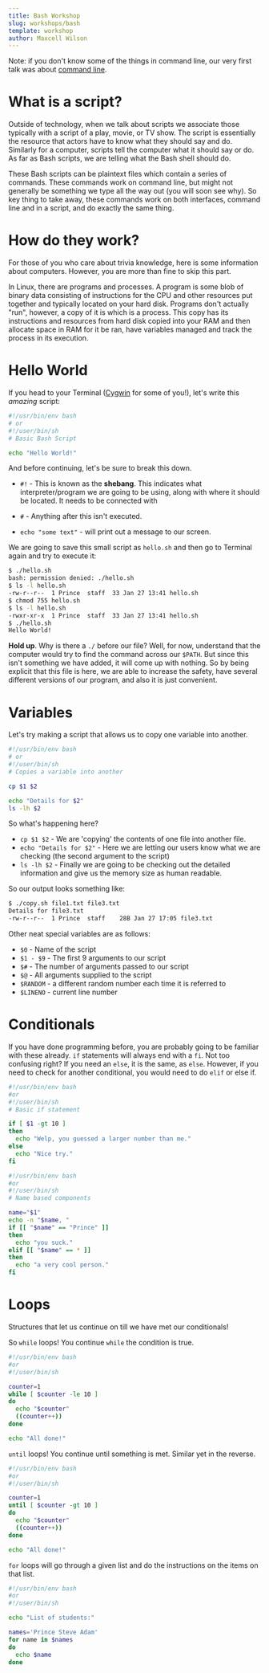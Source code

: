 ```yaml
---
title: Bash Workshop
slug: workshops/bash
template: workshop
author: Maxcell Wilson
---
```


Note: if you don't know some of the things in command line, our very first talk was about [command line](/workshops/command-line).

# What is a script?
Outside of technology, when we talk about scripts we associate those typically with a script of a play, movie, or TV show. The script is essentially the resource that actors have to know what they should say and do. Similarly for a computer, scripts tell the computer what it should say or do. As far as Bash scripts, we are telling what the Bash shell should do.

These Bash scripts can be plaintext files which contain a series of commands. These commands work on command line, but might not generally be something we type all the way out (you will soon see why). So key thing to take away, these commands work on both interfaces, command line and in a script, and do exactly the same thing.

# How do they work?
For those of you who care about trivia knowledge, here is some information about computers. However, you are more than fine to skip this part.

In Linux, there are programs and processes. A program is some blob of binary data consisting of instructions for the CPU and other resources put together and typically located on your hard disk. Programs don't actually "run", however, a copy of it is which is a process. This copy has its instructions and resources from hard disk copied into your RAM and then allocate space in RAM for it be ran, have variables managed and track the process in its execution.

# Hello World
If you head to your Terminal ([Cygwin](https://cygwin.com/install.html) for some of you!), let's write this _amazing_ script:

```bash
#!/usr/bin/env bash
# or
#!/user/bin/sh
# Basic Bash Script

echo "Hello World!"
```

And before continuing, let's be sure to break this down.
* `#!` - This is known as the **shebang**. This indicates what interpreter/program we are going to be using, along with where it should be located. It needs to be connected with

* `#` - Anything after this isn't executed.
* `echo "some text"` - will print out a message to our screen.

We are going to save this small script as `hello.sh` and then go to Terminal again and try to execute it:
```bash
$ ./hello.sh
bash: permission denied: ./hello.sh
$ ls -l hello.sh
-rw-r--r--  1 Prince  staff  33 Jan 27 13:41 hello.sh
$ chmod 755 hello.sh
$ ls -l hello.sh
-rwxr-xr-x  1 Prince  staff  33 Jan 27 13:41 hello.sh
$ ./hello.sh
Hello World!
```

**Hold up**. Why is there a `./` before our file? Well, for now, understand that the computer would try to find the command across our `$PATH`. But since this isn't something we have added, it will come up with nothing. So by being explicit that this file is here, we are able to increase the safety, have several different versions of our program, and also it is just convenient.

# Variables
Let's try making a script that allows us to copy one variable into another.
```bash
#!/usr/bin/env bash
# or
#!/user/bin/sh
# Copies a variable into another

cp $1 $2

echo "Details for $2"
ls -lh $2
```

So what's happening here?
* `cp $1 $2` - We are 'copying' the contents of one file into another file.
* `echo "Details for $2"` - Here we are letting our users know what we are checking (the second argument to the script)
* `ls -lh $2` - Finally we are going to be checking out the detailed information and give us the memory size as human readable.

So our output looks something like:
```bash
$ ./copy.sh file1.txt file3.txt
Details for file3.txt
-rw-r--r--  1 Prince  staff    28B Jan 27 17:05 file3.txt
```

Other neat special variables are as follows:
* `$0` - Name of the script
* `$1 - $9` - The first 9 arguments to our script
* `$#` - The number of arguments passed to our script
* `$@` - All arguments supplied to the script
* `$RANDOM` - a different random number each time it is referred to
* `$LINENO` - current line number

# Conditionals
If you have done programming before, you are probably going to be familiar with these already. `if` statements will always end with a `fi`. Not too confusing right? If you need an `else`, it is the same, as `else`. However, if you need to check for another conditional, you would need to do `elif` or else if.

```bash
#!/usr/bin/env bash
#or
#!/user/bin/sh
# Basic if statement

if [ $1 -gt 10 ]
then
  echo "Welp, you guessed a larger number than me."
else
  echo "Nice try."
fi
```

```bash
#!/usr/bin/env bash
#or
#!/user/bin/sh
# Name based components

name="$1"
echo -n "$name, "
if [[ "$name" == "Prince" ]]
then
  echo "you suck."
elif [[ "$name" == * ]]
then
  echo "a very cool person."
fi
```

# Loops
Structures that let us continue on till we have met our conditionals!

So `while` loops! You continue `while` the condition is true.
```bash
#!/usr/bin/env bash
#or
#!/user/bin/sh

counter=1
while [ $counter -le 10 ]
do
  echo "$counter"
  ((counter++))
done

echo "All done!"
```

`until` loops! You continue until something is met. Similar yet in the reverse.
```bash
#!/usr/bin/env bash
#or
#!/user/bin/sh

counter=1
until [ $counter -gt 10 ]
do
  echo "$counter"
  ((counter++))
done

echo "All done!"
```

`for` loops will go through a given list and do the instructions on the items on that list.
```bash
#!/usr/bin/env bash
#or
#!/user/bin/sh

echo "List of students:"

names='Prince Steve Adam'
for name in $names
do
  echo $name
done
```
